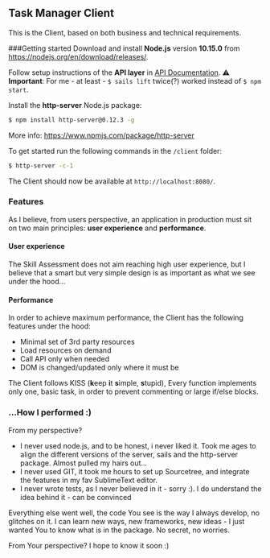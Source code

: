 ## Task Manager Client
This is the Client, based on both business and technical requirements.

###Getting started
Download and install **Node.js** version **10.15.0** from https://nodejs.org/en/download/releases/.

Follow setup instructions of the **API layer** in [API Documentation](/API_DOC.md).
⚠️ **Important**: For me - at least - `$ sails lift` twice(?) worked instead of `$ npm start`.

Install the **http-server** Node.js package:
```bash
$ npm install http-server@0.12.3 -g
```
More info: https://www.npmjs.com/package/http-server

To get started run the following commands in the `/client` folder:
```bash
$ http-server -c-1
```

The Client should now be available at `http://localhost:8080/`.

### Features
As I believe, from users perspective, an application in production must sit on two main principles: **user experience** and **performance**.

#### User experience
The Skill Assessment does not aim reaching high user experience, but I believe that a smart but very simple design is as important as what we see under the hood...

#### Performance
In order to achieve maximum performance, the Client has the following features under the hood:
- Minimal set of 3rd party resources
- Load resources on demand
- Call API only when needed
- DOM is changed/updated only where it must be

The Client follows KISS (**k**eep **i**t **s**imple, **s**tupid), Every function implements only one, basic task, in order to prevent commenting or large if/else blocks.

### ...How I performed :)
From my perspective?
- I never used node.js, and to be honest, i never liked it. Took me ages to align the different versions of the server, sails and the http-server package. Almost pulled my hairs out...
- I never used GIT, it took me hours to set up Sourcetree, and integrate the features in my fav SublimeText editor.
- I never wrote tests, as I never believed in it - sorry :).  I do understand the idea behind it - can be convinced

Everything else went well, the code You see is the way I always develop, no glitches on it.
I can learn new ways, new frameworks, new ideas - I just wanted You to know what is in the package. No secret, no worries.

From Your perspective?
I hope to know it soon :)